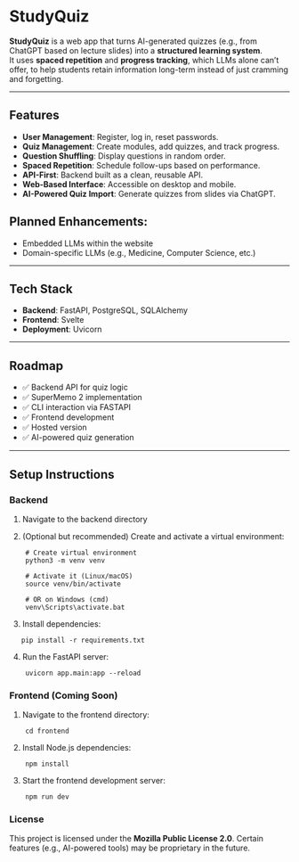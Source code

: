 # StudyQuiz

**StudyQuiz** is a web app that turns AI-generated quizzes (e.g., from ChatGPT based on lecture slides) into a **structured learning system**.  
It uses **spaced repetition** and **progress tracking**, which LLMs alone can’t offer, to help students retain information long-term instead of just cramming and forgetting.  

---

## Features
- **User Management**: Register, log in, reset passwords.
- **Quiz Management**: Create modules, add quizzes, and track progress.
- **Question Shuffling**: Display questions in random order.
- **Spaced Repetition**: Schedule follow-ups based on performance.
- **API-First**: Backend built as a clean, reusable API.
- **Web-Based Interface**: Accessible on desktop and mobile.
- **AI-Powered Quiz Import**: Generate quizzes from slides via ChatGPT.

## Planned Enhancements:
- Embedded LLMs within the website  
- Domain-specific LLMs (e.g., Medicine, Computer Science, etc.)  

---

## Tech Stack
- **Backend**: FastAPI, PostgreSQL, SQLAlchemy
- **Frontend**: Svelte
- **Deployment**: Uvicorn

---
## Roadmap
- ✅ Backend API for quiz logic
- ✅ SuperMemo 2 implementation
- ✅ CLI interaction via FASTAPI
- ✅ Frontend development
- ✅ Hosted version
- ✅ AI-powered quiz generation 
---

## Setup Instructions

### Backend
1. Navigate to the backend directory

2. (Optional but recommended) Create and activate a virtual environment:
```
    # Create virtual environment
    python3 -m venv venv

    # Activate it (Linux/macOS)
    source venv/bin/activate

    # OR on Windows (cmd)
    venv\Scripts\activate.bat
```

3. Install dependencies:
```
   pip install -r requirements.txt
```
4. Run the FastAPI server:
```
    uvicorn app.main:app --reload
```
### Frontend (Coming Soon)
1. Navigate to the frontend directory:
```
    cd frontend
```
2. Install Node.js dependencies:
```
    npm install
```
3. Start the frontend development server:
```
    npm run dev
```

### License
This project is licensed under the **Mozilla Public License 2.0**. Certain features (e.g., AI-powered tools) may be proprietary in the future.







